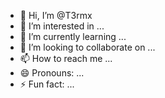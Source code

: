 - 👋 Hi, I’m @T3rmx
- 👀 I’m interested in ...
- 🌱 I’m currently learning ...
- 💞️ I’m looking to collaborate on ...
- 📫 How to reach me ...
- 😄 Pronouns: ...
- ⚡ Fun fact: ...

<!---
T3rmx/T3rmx is a ✨ special ✨ repository because its `README.md` (this file) appears on your GitHub profile.
You can click the Preview link to take a look at your changes.
--->
